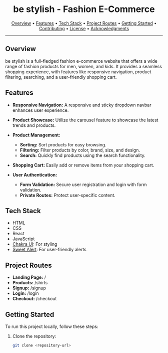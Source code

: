 


<h1 align="center">be stylish - Fashion E-Commerce</h1>

<p align="center">
  <a href="#overview">Overview</a> •
  <a href="#features">Features</a> •
  <a href="#tech-stack">Tech Stack</a> •
  <a href="#project-routes">Project Routes</a> •
  <a href="#getting-started">Getting Started</a> •
  <a href="#contributing">Contributing</a> •
  <a href="#license">License</a> •
  <a href="#acknowledgments">Acknowledgments</a>
</p>

---

## Overview

be stylish is a full-fledged fashion e-commerce website that offers a wide range of fashion products for men, women, and kids. It provides a seamless shopping experience, with features like responsive navigation, product filtering, searching, and a user-friendly shopping cart.

## Features

- **Responsive Navigation:** A responsive and sticky dropdown navbar enhances user experience.

- **Product Showcase:** Utilize the carousel feature to showcase the latest trends and products.

- **Product Management:**
  - **Sorting:** Sort products for easy browsing.
  - **Filtering:** Filter products by color, brand, size, and design.
  - **Search:** Quickly find products using the search functionality.

- **Shopping Cart:** Easily add or remove items from your shopping cart.

- **User Authentication:**
  - **Form Validation:** Secure user registration and login with form validation.
  - **Private Routes:** Protect user-specific content.

## Tech Stack

- HTML
- CSS
- React
- JavaScript
- [Chakra UI](https://chakra-ui.com/): For styling
- [Sweet Alert](https://sweetalert.js.org/): For user-friendly alerts

## Project Routes

- **Landing Page:** /
- **Products:** /shirts
- **Signup:** /signup
- **Login:** /login
- **Checkout:** /checkout

## Getting Started

To run this project locally, follow these steps:

1. Clone the repository:
   ```bash
   git clone <repository-url>

